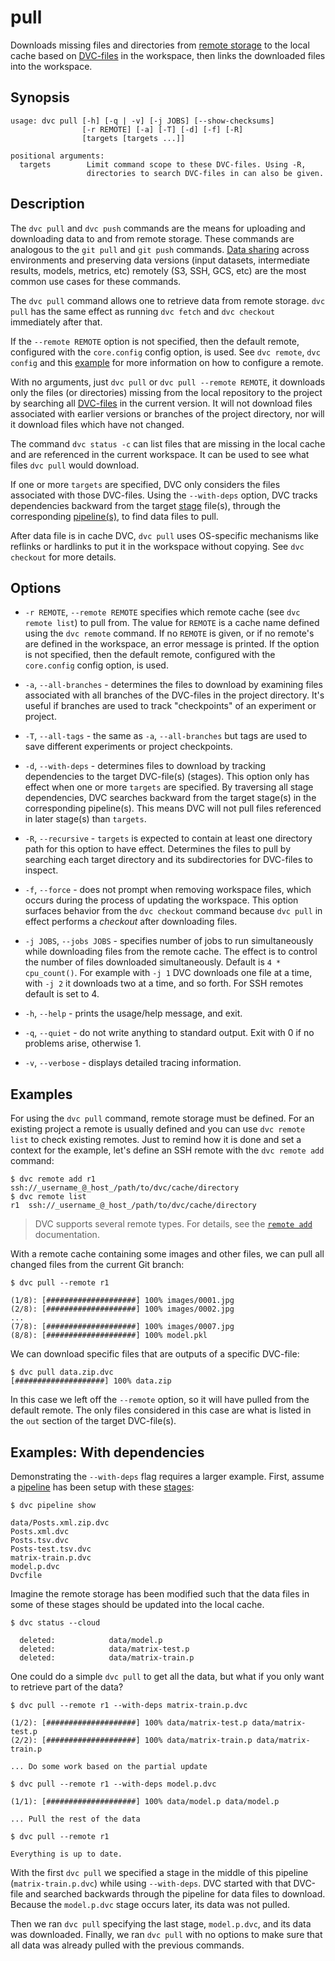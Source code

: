 # pull

Downloads missing files and directories from
[remote storage](/doc/commands-reference/remote) to the local cache based on
[DVC-files](/doc/user-guide/dvc-file-format) in the workspace, then links the
downloaded files into the workspace.

## Synopsis

```usage
usage: dvc pull [-h] [-q | -v] [-j JOBS] [--show-checksums]
                [-r REMOTE] [-a] [-T] [-d] [-f] [-R]
                [targets [targets ...]]

positional arguments:
  targets        Limit command scope to these DVC-files. Using -R,
                 directories to search DVC-files in can also be given.
```

## Description

The `dvc pull` and `dvc push` commands are the means for uploading and
downloading data to and from remote storage. These commands are analogous to the
`git pull` and `git push` commands.
[Data sharing](/doc/use-cases/share-data-and-model-files) across environments
and preserving data versions (input datasets, intermediate results, models,
metrics, etc) remotely (S3, SSH, GCS, etc) are the most common use cases for
these commands.

The `dvc pull` command allows one to retrieve data from remote storage.
`dvc pull` has the same effect as running `dvc fetch` and `dvc checkout`
immediately after that.

If the `--remote REMOTE` option is not specified, then the default remote,
configured with the `core.config` config option, is used. See `dvc remote`,
`dvc config` and this [example](/doc/get-started/configure) for more information
on how to configure a remote.

With no arguments, just `dvc pull` or `dvc pull --remote REMOTE`, it downloads
only the files (or directories) missing from the local repository to the project
by searching all [DVC-files](/doc/user-guide/dvc-file-format) in the current
version. It will not download files associated with earlier versions or branches
of the project directory, nor will it download files which have not changed.

The command `dvc status -c` can list files that are missing in the local cache
and are referenced in the current workspace. It can be used to see what files
`dvc pull` would download.

If one or more `targets` are specified, DVC only considers the files associated
with those DVC-files. Using the `--with-deps` option, DVC tracks dependencies
backward from the target [stage](/doc/commands-reference/run) file(s), through
the corresponding [pipeline(s)](/doc/get-started/pipeline), to find data files
to pull.

After data file is in cache DVC, `dvc pull` uses OS-specific mechanisms like
reflinks or hardlinks to put it in the workspace without copying. See
`dvc checkout` for more details.

## Options

- `-r REMOTE`, `--remote REMOTE` specifies which remote cache (see
  `dvc remote list`) to pull from. The value for `REMOTE` is a cache name
  defined using the `dvc remote` command. If no `REMOTE` is given, or if no
  remote's are defined in the workspace, an error message is printed. If the
  option is not specified, then the default remote, configured with the
  `core.config` config option, is used.

- `-a`, `--all-branches` - determines the files to download by examining files
  associated with all branches of the DVC-files in the project directory. It's
  useful if branches are used to track "checkpoints" of an experiment or
  project.

- `-T`, `--all-tags` - the same as `-a`, `--all-branches` but tags are used to
  save different experiments or project checkpoints.

- `-d`, `--with-deps` - determines files to download by tracking dependencies to
  the target DVC-file(s) (stages). This option only has effect when one or more
  `targets` are specified. By traversing all stage dependencies, DVC searches
  backward from the target stage(s) in the corresponding pipeline(s). This means
  DVC will not pull files referenced in later stage(s) than `targets`.

- `-R`, `--recursive` - `targets` is expected to contain at least one directory
  path for this option to have effect. Determines the files to pull by searching
  each target directory and its subdirectories for DVC-files to inspect.

- `-f`, `--force` - does not prompt when removing workspace files, which occurs
  during the process of updating the workspace. This option surfaces behavior
  from the `dvc checkout` command because `dvc pull` in effect performs a
  _checkout_ after downloading files.

- `-j JOBS`, `--jobs JOBS` - specifies number of jobs to run simultaneously
  while downloading files from the remote cache. The effect is to control the
  number of files downloaded simultaneously. Default is `4 * cpu_count()`. For
  example with `-j 1` DVC downloads one file at a time, with `-j 2` it downloads
  two at a time, and so forth. For SSH remotes default is set to 4.

- `-h`, `--help` - prints the usage/help message, and exit.

- `-q`, `--quiet` - do not write anything to standard output. Exit with 0 if no
  problems arise, otherwise 1.

- `-v`, `--verbose` - displays detailed tracing information.

## Examples

For using the `dvc pull` command, remote storage must be defined. For an
existing project a remote is usually defined and you can use `dvc remote list`
to check existing remotes. Just to remind how it is done and set a context for
the example, let's define an SSH remote with the `dvc remote add` command:

```dvc
$ dvc remote add r1 ssh://_username_@_host_/path/to/dvc/cache/directory
$ dvc remote list
r1	ssh://_username_@_host_/path/to/dvc/cache/directory
```

> DVC supports several remote types. For details, see the
> [`remote add`](/doc/commands-reference/remote-add) documentation.

With a remote cache containing some images and other files, we can pull all
changed files from the current Git branch:

```dvc
$ dvc pull --remote r1

(1/8): [####################] 100% images/0001.jpg
(2/8): [####################] 100% images/0002.jpg
...
(7/8): [####################] 100% images/0007.jpg
(8/8): [####################] 100% model.pkl
```

We can download specific files that are outputs of a specific DVC-file:

```dvc
$ dvc pull data.zip.dvc
[####################] 100% data.zip
```

In this case we left off the `--remote` option, so it will have pulled from the
default remote. The only files considered in this case are what is listed in the
`out` section of the target DVC-file(s).

## Examples: With dependencies

Demonstrating the `--with-deps` flag requires a larger example. First, assume a
[pipeline](/doc/get-started/pipeline) has been setup with these
[stages](/doc/commands-reference/run):

```dvc
$ dvc pipeline show

data/Posts.xml.zip.dvc
Posts.xml.dvc
Posts.tsv.dvc
Posts-test.tsv.dvc
matrix-train.p.dvc
model.p.dvc
Dvcfile
```

Imagine the remote storage has been modified such that the data files in some of
these stages should be updated into the local cache.

```dvc
$ dvc status --cloud

  deleted:            data/model.p
  deleted:            data/matrix-test.p
  deleted:            data/matrix-train.p
```

One could do a simple `dvc pull` to get all the data, but what if you only want
to retrieve part of the data?

```dvc
$ dvc pull --remote r1 --with-deps matrix-train.p.dvc

(1/2): [####################] 100% data/matrix-test.p data/matrix-test.p
(2/2): [####################] 100% data/matrix-train.p data/matrix-train.p

... Do some work based on the partial update

$ dvc pull --remote r1 --with-deps model.p.dvc

(1/1): [####################] 100% data/model.p data/model.p

... Pull the rest of the data

$ dvc pull --remote r1

Everything is up to date.
```

With the first `dvc pull` we specified a stage in the middle of this pipeline
(`matrix-train.p.dvc`) while using `--with-deps`. DVC started with that DVC-file
and searched backwards through the pipeline for data files to download. Because
the `model.p.dvc` stage occurs later, its data was not pulled.

Then we ran `dvc pull` specifying the last stage, `model.p.dvc`, and its data
was downloaded. Finally, we ran `dvc pull` with no options to make sure that all
data was already pulled with the previous commands.

